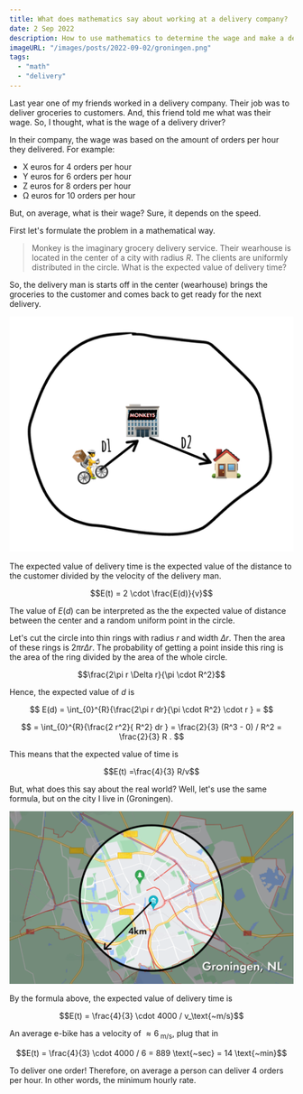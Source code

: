 ```yaml
---
title: What does mathematics say about working at a delivery company?
date: 2 Sep 2022
description: How to use mathematics to determine the wage and make a decision about working at a delivery company.
imageURL: "/images/posts/2022-09-02/groningen.png"
tags:
  - "math"
  - "delivery"
---
```


Last year one of my friends worked in a delivery company. Their job was to deliver groceries to customers. And, this friend told me what was their wage. So, I thought, what is the wage of a delivery driver?

In their company, the wage was based on the amount of orders per hour they delivered. For example:

- X euros for 4 orders per hour
- Y euros for 6 orders per hour
- Z euros for 8 orders per hour
- Ω euros for 10 orders per hour

But, on average, what is their wage? Sure, it depends on the speed.

First let's formulate the problem in a mathematical way.

> Monkey is the imaginary grocery delivery service. Their wearhouse is located in the center of a city with radius $R$. The clients are uniformly distributed in the circle. What is the expected value of delivery time?

So, the delivery man is starts off in the center (wearhouse) brings the groceries to the customer and comes back to get ready for the next delivery.

![problem setting](/images/posts/2022-09-02/problem-setting.png)

The expected value of delivery time is the expected value of the distance to the customer divided by the velocity of the delivery man.

$$E(t) = 2 \cdot \frac{E(d)}{v}$$

The value of $E(d)$ can be interpreted as the the expected value of distance between the center and a random uniform point in the circle.

Let's cut the circle into thin rings with radius $r$ and width $\Delta r$. Then the area of these rings is $2\pi r \Delta r$. The probability of getting a point inside this ring is the area of the ring divided by the area of the whole circle.

$$\frac{2\pi r \Delta r}{\pi \cdot R^2}$$

Hence, the expected value of $d$ is

$$
E(d) = \int_{0}^{R}{\frac{2\pi r dr}{\pi \cdot R^2} \cdot r } =
$$

$$
= \int_{0}^{R}{\frac{2 r^2}{ R^2} dr } = \frac{2}{3} (R^3 - 0) / R^2 = \frac{2}{3} R .
$$

This means that the expected value of time is

$$E(t) =\frac{4}{3} R/v$$

But, what does this say about the real world? Well, let's use the same formula, but on the city I live in (Groningen).

![Map of Groningen, radius is 4km](/images/posts/2022-09-02/groningen.png)

By the formula above, the expected value of delivery time is

$$E(t) = \frac{4}{3} \cdot 4000 / v_\text{~m/s}$$

An average e-bike has a velocity of $\approx 6_\text{~m/s}$, plug that in

$$E(t) = \frac{4}{3} \cdot 4000 / 6 = 889 \text{~sec} = 14 \text{~min}$$

To deliver one order! Therefore, on average a person can deliver 4 orders per hour. In other words, the minimum hourly rate.
